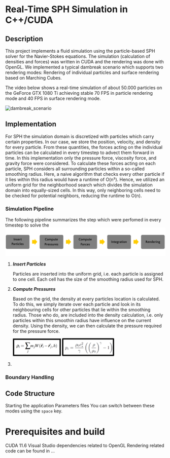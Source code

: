 # Real-Time SPH Simulation in C++/CUDA

## Description
This project implements a fluid simulation using the particle-based SPH solver for the Navier-Stokes equations.
The simulation (calculation of densities and forces) was written in CUDA and the rendering was done with OpenGL.
We implemented a typical dambreak scenario which supports two rendering modes: Rendering of individual particles and surface rendering based on Marching Cubes. 

The video below shows a real-time simulation of about 50.000 particles on the GeForce GTX 1080 Ti achieving stable 70 FPS in particle rendering mode and 40 FPS in surface rendering mode.

<img src="recordings/dambreak.gif" alt="dambreak_scenario" width="1000"/>


## Implementation
For SPH the simulation domain is discretized with particles which carry certain properties. In our case, we store the position, velocity, and density for every particle.
From these quantities, the forces acting on the individual particles can be calculated in every timestep to advect them forward in time.
In this implementation only the pressure force, viscosity force, and gravity force were considered. 
To calculate these forces acting on each particle, SPH considers all surrounding particles within a so-called smoothing radius.
Here, a naive algorithm that checks every other particle if it lies within this radius would have a runtime of O(n²).
Hence, we utilized an uniform grid for the neighborhood search which divides the simulation domain into equally-sized cells. In this way, only neighboring cells need to be checked for potential neighbors, reducing the runtime to O(n).
### Simulation Pipeline
The following pipeline summarizes the step which were perfomed in every timestep to solve the 
![simulation_pipeline](visualization/simulation_pipeline.png)

1. ***Insert Particles***

    Particles are inserted into the uniform grid, i.e. each particle is assigned to one cell. Each cell has the size of the smoothing radius used for SPH.

2. ***Compute Pressures***
   
    Based on the grid, the density at every particles location is calculated. To do this, we simply iterate over each particle and look in its neighbouring cells for other particles that lie within the smoothing radius. Those who do, are included into the density calculation, i.e. only particles within this smoothin radius have influence on the current density. Using the density, we can then calculate the pressure required for the pressure force.

    ![density_formula](visualization/density.png) ![pressure_formula](visualization/pressure_calculation.png)

1. 

### Boundary Handling

## Code Structure
Starting the application
Parameters files
You can switch between these modes using the `space` key.


# Prerequisites and build
CUDA 11.6
Visual Studio
dependencies related to OpenGL
Rendering related code can be found in ... 